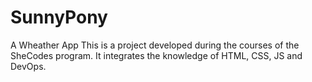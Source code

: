 # SunnyPony
A Wheather App
This is a project developed during the courses of the SheCodes program.
It integrates the knowledge of HTML, CSS, JS and DevOps. 
